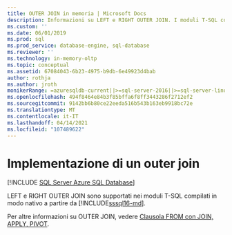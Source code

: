 ```yaml
---
title: OUTER JOIN in memoria | Microsoft Docs
description: Informazioni su LEFT e RIGHT OUTER JOIN. I moduli T-SQL compilati in modo nativo supportano LEFT e RIGHT OUTER JOIN in SQL Server.
ms.custom: ''
ms.date: 06/01/2019
ms.prod: sql
ms.prod_service: database-engine, sql-database
ms.reviewer: ''
ms.technology: in-memory-oltp
ms.topic: conceptual
ms.assetid: 67084043-6b23-4975-b9db-6e49923d4bab
author: rothja
ms.author: jroth
monikerRange: =azuresqldb-current||>=sql-server-2016||>=sql-server-linux-2017||=azuresqldb-mi-current
ms.openlocfilehash: 494f8464e84b3f85bffa6f8ff3443286f2712ef2
ms.sourcegitcommit: 9142bb6b80ce22eeda516b543b163eb9918bc72e
ms.translationtype: MT
ms.contentlocale: it-IT
ms.lasthandoff: 04/14/2021
ms.locfileid: "107489622"
---
```

# <a name="implementing-an-outer-join"></a>Implementazione di un outer join

[!INCLUDE [SQL Server Azure SQL Database](../../includes/applies-to-version/sql-asdb.md)]

  LEFT e RIGHT OUTER JOIN sono supportati nei moduli T-SQL compilati in modo nativo a partire da [!INCLUDE[sssql16-md](../../includes/sssql16-md.md)].  
  
Per altre informazioni su OUTER JOIN, vedere [Clausola FROM con JOIN, APPLY, PIVOT](../../t-sql/queries/from-transact-sql.md).
